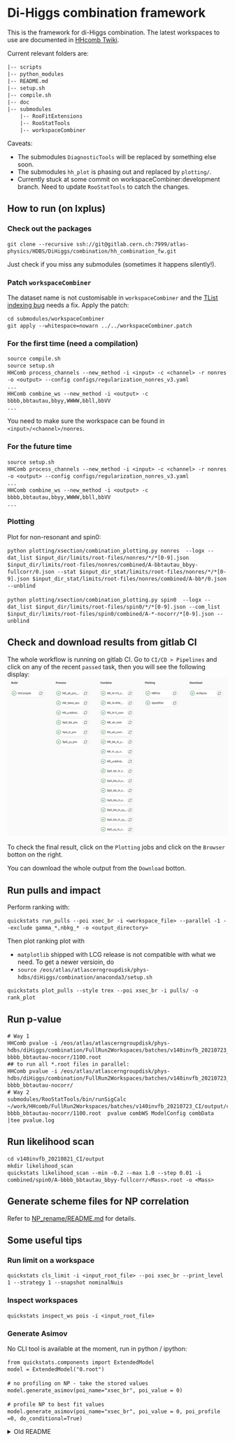 # Di-Higgs combination framework
This is the framework for di-Higgs combination.
The latest workspaces to use are documented in [HHcomb Twiki](https://twiki.cern.ch/twiki/bin/view/AtlasProtected/DiHiggsCombination).

Current relevant folders are:

    |-- scripts
    |-- python_modules
    |-- README.md
    |-- setup.sh
    |-- compile.sh
    |-- doc
    |-- submodules
        |-- RooFitExtensions
        |-- RooStatTools
        |-- workspaceCombiner

Caveats:
- The submodules `DiagnosticTools` will be replaced by something else soon.
- The submodules `hh_plot` is phasing out and replaced by `plotting/`.
- Currently stuck at some commit on workspaceCombiner:development branch. Need to update `RooStatTools` to catch the changes.
## How to run (on lxplus)
### Check out the packages
```
git clone --recursive ssh://git@gitlab.cern.ch:7999/atlas-physics/HDBS/DiHiggs/combination/hh_combination_fw.git
```
Just check if you miss any submodules (sometimes it happens silently!).
### Patch `workspaceCombiner`
The dataset name is not customisable in `workspaceCombiner` and the [TList indexing bug](https://indico.cern.ch/event/1025636/contributions/4311962/attachments/2222485/3763797/HHcomb20210408.pdf) needs a fix.
Apply the patch:
```
cd submodules/workspaceCombiner
git apply --whitespace=nowarn ../../workspaceCombiner.patch
```
### For the first time (need a compilation)
```
source compile.sh
source setup.sh
HHComb process_channels --new_method -i <input> -c <channel> -r nonres -o <output> --config configs/regularization_nonres_v3.yaml
...
HHComb combine_ws --new_method -i <output> -c bbbb,bbtautau,bbyy,WWWW,bbll,bbVV
...

```
You need to make sure the workspace can be found in `<input>/<channel>/nonres`.

### For the future time
```
source setup.sh
HHComb process_channels --new_method -i <input> -c <channel> -r nonres -o <output> --config configs/regularization_nonres_v3.yaml
...
HHComb combine_ws --new_method -i <output> -c bbbb,bbtautau,bbyy,WWWW,bbll,bbVV
...
```

### Plotting
Plot for non-resonant and spin0:
```
python plotting/xsection/combination_plotting.py nonres  --logx --dat_list $input_dir/limits/root-files/nonres/*/*[0-9].json $input_dir/limits/root-files/nonres/combined/A-bbtautau_bbyy-fullcorr/0.json --stat $input_dir_stat/limits/root-files/nonres/*/*[0-9].json $input_dir_stat/limits/root-files/nonres/combined/A-bb*/0.json --unblind

python plotting/xsection/combination_plotting.py spin0  --logx --dat_list $input_dir/limits/root-files/spin0/*/*[0-9].json --com_list $input_dir/limits/root-files/spin0/combined/A-*-nocorr/*[0-9].json --unblind

```
## Check and download results from gitlab CI
The whole workflow is running on gitlab CI.
Go to `CI/CD > Pipelines` and click on any of the recent `passed` task, then you will see the following display:
![alt text](.CI.jpg "Title")

To check the final result, click on the `Plotting` jobs and click on the `Browser` botton on the right.

You can download the whole output from the `Download` botton.

## Run pulls and impact

Perform ranking with:
```
quickstats run_pulls --poi xsec_br -i <workspace_file> --parallel -1 --exclude gamma_*,nbkg_* -o <output_directory>
```
Then plot ranking plot with
- `matplotlib` shipped with LCG release is not compatible with what we need. To get a newer versioin, do
- `source /eos/atlas/atlascerngroupdisk/phys-hdbs/diHiggs/combination/anaconda3/setup.sh`
```
quickstats plot_pulls --style trex --poi xsec_br -i pulls/ -o rank_plot
```

## Run p-value
```
# Way 1
HHComb pvalue -i /eos/atlas/atlascerngroupdisk/phys-hdbs/diHiggs/combination/FullRun2Workspaces/batches/v140invfb_20210723_CI/output/combined/spin0/A-bbbb_bbtautau-nocorr/1100.root
## to run all *.root files in parallel:
HHComb pvalue -i /eos/atlas/atlascerngroupdisk/phys-hdbs/diHiggs/combination/FullRun2Workspaces/batches/v140invfb_20210723_CI/output/combined/spin0/A-bbbb_bbtautau-nocorr/
# Way 2
submodules/RooStatTools/bin/runSigCalc ~/work/HHcomb/FullRun2Workspaces/batches/v140invfb_20210723_CI/output/combined/spin0/A-bbbb_bbtautau-nocorr/1100.root  pvalue combWS ModelConfig combData |tee pvalue.log
```

## Run likelihood scan
```
cd v140invfb_20210821_CI/output
mkdir likelihood_scan
quickstats likelihood_scan --min -0.2 --max 1.0 --step 0.01 -i combined/spin0/A-bbbb_bbtautau_bbyy-fullcorr/<Mass>.root -o <Mass>
```

## Generate scheme files for NP correlation

Refer to [NP_rename/README.md](NP_rename/README.md) for details.


## Some useful tips
### Run limit on a workspace
```
quickstats cls_limit -i <input_root_file> --poi xsec_br --print_level 1 --strategy 1 --snapshot nominalNuis
```

### Inspect workspaces
```
quickstats inspect_ws pois -i <input_root_file>
```

### Generate Asimov
No CLI tool is available at the moment, run in python / ipython:
```
from quickstats.components import ExtendedModel
model = ExtendedModel("0.root")

# no profiling on NP - take the stored values
model.generate_asimov(poi_name="xsec_br", poi_value = 0)

# profile NP to best fit values
model.generate_asimov(poi_name="xsec_br", poi_value = 0, poi_profile =0, do_conditional=True)
```

</p>
</details>
<details><summary>Old README</summary>
<p>
## Description

A python and C++ based software framework developed for the di-Higgs combination effort.

**Features:**
- Regularisation of [`RooFit::RooWorkspaces`][RooWorkspace] (workspaces), i.e. standardising the
    workspace, modelconfig, datanames.
- Rescaling of workspaces
    - specifying custom scaling factors for each production mode, channel and mass point
- Combination of workspaces
    - combine multiple workspaces at once
    - specifying custom correlations schemes
- Calculating limits
    - expected and/or observed
    - nominal and/or profiled NPs
- Parallel processing with the `multiprocessing` module.
- Scans in models with varying branching fractions (e.g. hMSSM)

Studies on the combined results (model intrepretation, sanity checks, etc.) is maintained in a
separate repository at:
- https://gitlab.cern.ch/atlasHBSM/atlas-phys-higgs-dihiggs-combteam/hh_studies

**For any questions please contact:**
- david.englert@cern.ch

## Dependencies

- [`ROOT`][ROOT]
- [`workspaceCombiner`][workspaceCombiner]
    - `boost`
- `python`
- `gcc/g++`

The framework also have the following packages as `git` `submodules`:
- [`RooStatTools`][RooStatTools]
- [`ModelTools`][ModelTools]
- [`PhysicsLib`][PhysicsLib]
- [`UtilTools`][UtilTools]

These packages should be automatically checked out if you are cloning with the `--recursive` flag
(see below for setup instructions).

## Setup instructions

Please see detailed setup instructions in [./doc/setup.md](./doc/setup.md).

## Usage instructions

### Tests

Reference test scripts can be found in the `./tests/` directory.
Documentation of the tests: [./doc/tests.md][tests]

### Scripts

Live scripts use for the combination can be found in the [`./scripts`](./scripts) directory.
Please do not edit these scripts, but use these as a template for your own ones.

- [`./scripts/pipeline/processChannels.py`](./scripts/pipeline/processChannels.py): Handles the regularisation and rescaling of the
    workspaces. Please [see the associated documentation here.][processChannels_doc]
- [`./scripts/combination/auto/combine_ws.py`](./scripts/combination/auto/combine_ws.py): Combines the workspaces.
    Please [see the associated documentation here.][combine_ws_doc]
- [`./scripts/hMSSM_scan/setup_scan.py`](./scripts/hMSSM_scan/setup_scan.py),
    [`./scripts/hMSSM_scan/pool_processed_scan_pts.py`](./scripts/hMSSM_scan/pool_processed_scan_pts.py),
    model scan example scripts. Please [see the associated documentation here.][model_scan_doc]

### UNIX style commands

Such as `quickLimit`, `wscontent`, `runNPranking`.
More info within [RootStatTools command documentation](https://gitlab.cern.ch/atlasHBSM/atlas-phys-higgs-dihiggs-combteam/RooStatTools/blob/master/doc/cmd/commands.md)

### Naming conventions for input/output

The framework uses some conventions for the naming of the input workspaces, to identify the
production mode, channels, mass points, which you can find here:
[./doc/conventions.md][conventions].

## Combination details

Please [find the details of the combination here.][combination_details]

## Model scans

Please [see the associated documentation here.][model_scan_doc]

### hMSSM

Associated scripts:
- [`./scripts/hMSSM_scan/setup_scan.py`](./scripts/hMSSM_scan/setup_scan.py)
- [`./scripts/hMSSM_scan/pool_processed_scan_pts.py`](./scripts/hMSSM_scan/pool_processed_scan_pts.py)

### Singlet model

Done in jupyter notebooks (to be uploaded later on).

## Documentation

You can find more documentation on the package [`./doc`](./doc) folder.


[combination_details]: ./doc/combination_details.md
[tests]: ./doc/tests.md
[hh_combination_fw]: https://gitlab.cern.ch/atlasHBSM/atlas-phys-higgs-dihiggs-combteam/hh_combination_fw
[workspaceCombiner]: https://twiki.cern.ch/twiki/bin/viewauth/AtlasProtected/WorkspaceCombiner
[workspaceCombiner_install]: https://twiki.cern.ch/twiki/bin/viewauth/AtlasProtected/WorkspaceCombiner#Installation
[workspaceCombiner_combination]: https://twiki.cern.ch/twiki/bin/viewauth/AtlasProtected/WorkspaceCombiner#Workspace_combination
[ROOT]: https://root.cern.ch/ 
[RooWorkspace]: https://root.cern.ch/doc/master/classRooWorkspace.html
[RooStatTools]: https://gitlab.cern.ch/atlasHBSM/atlas-phys-higgs-dihiggs-combteam/RooStatTools
[ModelTools]: https://gitlab.cern.ch/atlasHBSM/atlas-phys-higgs-dihiggs-combteam/ModelTools
[UtilTools]: https://gitlab.cern.ch/atlasHBSM/atlas-phys-higgs-dihiggs-combteam/UtilTools
[PhysicsLib]: https://gitlab.cern.ch/atlasHBSM/atlas-phys-higgs-dihiggs-combteam/PhysicsLib
[how_to_update]: ./doc/for_analysis_contacts.md
[conventions]: ./doc/conventions.md
[processChannels_doc]: ./doc/processChannels.md
[combine_ws_doc]: ./doc/combine_ws.md
[model_scan_doc]: ./doc/model_scan.md

</p>
</details>
